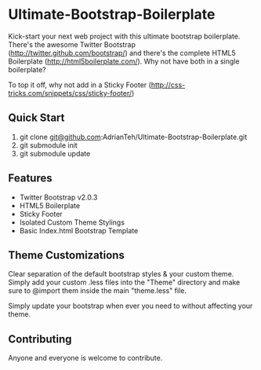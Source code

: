 Ultimate-Bootstrap-Boilerplate
==============================

Kick-start your next web project with this ultimate bootstrap boilerplate. There's the awesome Twitter Bootstrap (http://twitter.github.com/bootstrap/) and there's the complete HTML5 Boilerplate (http://html5boilerplate.com/). Why not have both in a single boilerplate?

To top it off, why not add in a Sticky Footer (http://css-tricks.com/snippets/css/sticky-footer/)

Quick Start
---------------------
1. git clone git@github.com:AdrianTeh/Ultimate-Bootstrap-Boilerplate.git
2. git submodule init
3. git submodule update

Features
---------------------
* Twitter Bootstrap v2.0.3
* HTML5 Boilerplate
* Sticky Footer
* Isolated Custom Theme Stylings
* Basic Index.html Bootstrap Template

Theme Customizations
---------------------
Clear separation of the default bootstrap styles & your custom theme. Simply add your custom .less files into the "Theme" directory and make sure to @import them inside the main "theme.less" file.

Simply update your bootstrap when ever you need to without affecting your theme.

Contributing
---------------------
Anyone and everyone is welcome to contribute.